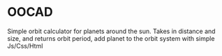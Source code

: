 # OOCAD
Simple orbit calculator for planets around the sun.
Takes in distance and size, and returns orbit period, add planet to the orbit system with simple Js/Css/Html
